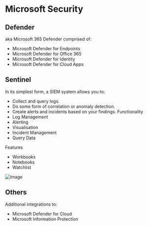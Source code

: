 # Microsoft Security

## Defender
aka Microsoft 365 Defender
comprised of:
- Microsoft Defender for Endpoints
- Microsoft Defender for Office 365
- Microsoft Defender for Identity
- Microsoft Defender for Cloud Apps

## Sentinel
In its simplest form, a SIEM system allows you to:
- Collect and query logs.
- Do some form of correlation or anomaly detection.
- Create alerts and incidents based on your findings.
Functionality
- Log Management
- Alerting
- Visualisation
- Incident Management
- Query Data

Features
- Workbooks
- Notebooks
- Watchlist

![image](https://github.com/user-attachments/assets/f3fb8a40-88c9-465f-ace4-1c47cdc9454b)




## Others
Additional integrations to:
- Microsoft Defender for Cloud
- Microsoft Information Protection
